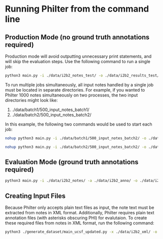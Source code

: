 # Running Philter from the command line

## Production Mode (no ground truth annotations required)
Production mode will avoid outputting unnecessary print statements, and will skip the evaluation steps. Use the following command to run a single job:
```bash
python3 main.py -i ./data/i2b2_notes_test/ -o ./data/i2b2_results_test/ -f=./configs/ucsf_pipeline_test_map_regex_context.json --prod=True
```

To run multiple jobs simultaneously, all input notes handled by a single job must be located in separate directories. For example, if you wanted to Philter 1000 notes simultaneously on two processes, the two input directories might look like:

1. ./data/batch1/500_input_notes_batch1/
2. ./data/batch2/500_input_notes_batch2/

In this example, the following two commands would be used to start each job:
```bash
nohup python3 main.py -i ./data/batch1/500_input_notes_batch2/ -o ./data/i2b2_results_test/ -f=./configs/ucsf_pipeline_test_map_regex_context.json --prod=True > ./data/batch1/batch1_terminal_out.txt 2>&1 &

```
```bash
nohup python3 main.py -i ./data/batch2/500_input_notes_batch2/ -o ./data/i2b2_results_test/ -f=./configs/ucsf_pipeline_test_map_regex_context.json --prod=True > ./data/batch2/batch2_terminal_out.txt 2>&1 &

```


## Evaluation Mode (ground truth annotations required)
```bash
python3 main.py -i ./data/i2b2_notes/ -a ./data/i2b2_anno/ -o ./data/i2b2_results/ -f=./configs/ucsf_pipeline_test_map_regex_context.json
```


## Creating Input Files
Because Philter only accepts plain text files as input, the note text must be extracted from notes in XML format. Additionally, Philter requires plain text annotation files (with asterisks obscuring PHI) for evalutaion. To create these required files from notes in XML format, run the following command:

```bash
python3 ./generate_dataset/main_ucsf_updated.py -x ./data/i2b2_xml/ -o ./data/phi_notes_i2b2.json -n ./data/i2b2_notes/ -a ./data/i2b2_anno/
```
